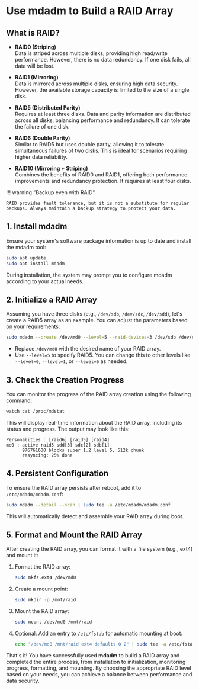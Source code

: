 # Use mdadm to Build a RAID Array

## What is RAID?

* **RAID0 (Striping)**  
  Data is striped across multiple disks, providing high read/write performance. However, there is no data redundancy. If one disk fails, all data will be lost.

* **RAID1 (Mirroring)**  
  Data is mirrored across multiple disks, ensuring high data security. However, the available storage capacity is limited to the size of a single disk.

* **RAID5 (Distributed Parity)**  
  Requires at least three disks. Data and parity information are distributed across all disks, balancing performance and redundancy. It can tolerate the failure of one disk.

* **RAID6 (Double Parity)**  
  Similar to RAID5 but uses double parity, allowing it to tolerate simultaneous failures of two disks. This is ideal for scenarios requiring higher data reliability.

* **RAID10 (Mirroring + Striping)**  
  Combines the benefits of RAID0 and RAID1, offering both performance improvements and redundancy protection. It requires at least four disks.

!!! warning "Backup even with RAID"

    RAID provides fault tolerance, but it is not a substitute for regular backups. Always maintain a backup strategy to protect your data.

## 1. Install mdadm

Ensure your system's software package information is up to date and install the mdadm tool:

```bash title="Install mdadm"
sudo apt update
sudo apt install mdadm
```

During installation, the system may prompt you to configure mdadm according to your actual needs.

## 2. Initialize a RAID Array

Assuming you have three disks (e.g., `/dev/sdb`, `/dev/sdc`, `/dev/sdd`), let's create a RAID5 array as an example. You can adjust the parameters based on your requirements:

```bash title="Create RAID Array"
sudo mdadm --create /dev/md0 --level=5 --raid-devices=3 /dev/sdb /dev/sdc /dev/sdd
```

* Replace `/dev/md0` with the desired name of your RAID array.
* Use `--level=5` to specify RAID5. You can change this to other levels like `--level=0`, `--level=1`, or `--level=6` as needed.

## 3. Check the Creation Progress

You can monitor the progress of the RAID array creation using the following command:

```bash title="Monitor RAID Array Creation"
watch cat /proc/mdstat
```

This will display real-time information about the RAID array, including its status and progress. The output may look like this:

```
Personalities : [raid6] [raid5] [raid4]
md0 : active raid5 sdd[3] sdc[2] sdb[1]
      976761600 blocks super 1.2 level 5, 512k chunk
      resyncing: 25% done
```

## 4. Persistent Configuration

To ensure the RAID array persists after reboot, add it to `/etc/mdadm/mdadm.conf`:

```bash title="Add RAID Configuration"
sudo mdadm --detail --scan | sudo tee -a /etc/mdadm/mdadm.conf
```

This will automatically detect and assemble your RAID array during boot.

## 5. Format and Mount the RAID Array

After creating the RAID array, you can format it with a file system (e.g., ext4) and mount it:

1. Format the RAID array:
   
   ```bash title="Format RAID Array"
   sudo mkfs.ext4 /dev/md0
   ```

2. Create a mount point:
   
   ```bash title="Create Mount Point"
   sudo mkdir -p /mnt/raid
   ```

3. Mount the RAID array:
   
   ```bash title="Mount RAID Array"
   sudo mount /dev/md0 /mnt/raid
   ```

4. Optional: Add an entry to `/etc/fstab` for automatic mounting at boot:
   
   ```bash title="Add Entry to /etc/fstab"
   echo "/dev/md0 /mnt/raid ext4 defaults 0 2" | sudo tee -a /etc/fstab
   ```

That's it! You have successfully used **mdadm** to build a RAID array and completed the entire process, from installation to initialization, monitoring progress, formatting, and mounting. By choosing the appropriate RAID level based on your needs, you can achieve a balance between performance and data security.

